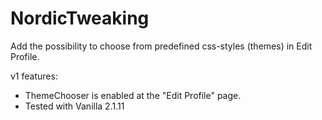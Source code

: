 NordicTweaking
==============

Add the possibility to choose from predefined css-styles (themes) in Edit Profile.

v1 features:

* ThemeChooser is enabled at the "Edit Profile" page.
* Tested with Vanilla 2.1.11